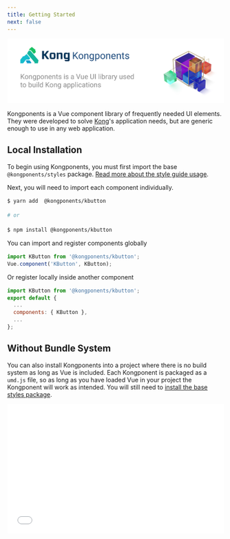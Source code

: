 ```yaml
---
title: Getting Started
next: false
---
```


<img src="../kongponents-logo.jpg" />

Kongponents is a Vue component library of frequently needed UI elements. They were developed to solve [Kong](https://konghq.com)'s application needs, but are generic enough to use in any web application.

## Local Installation

To begin using Kongponents, you must first import the base `@kongponents/styles` package. [Read more about the style guide usage](./style-guide/usage.md).

Next, you will need to import each component individually.

```bash
$ yarn add  @kongponents/kbutton

# or

$ npm install @kongponents/kbutton
```

You can import and register components globally

```js
import KButton from '@kongponents/kbutton';
Vue.component('KButton', KButton);
```

Or register locally inside another component

```js
import KButton from '@kongponents/kbutton';
export default {
  ...
  components: { KButton },
  ...
};
```

## Without Bundle System

You can also install Kongponents into a project where there is no build system
as long as Vue is included. Each Kongponent is packaged as a `umd.js` file, so as long as you have loaded Vue in your project the Kongponent will work as intended. You will still need to [install the base styles package](./style-guide/usage.md).

<iframe width="100%" height="300" src="//jsfiddle.net/darrenjennings/khesrbLc/embedded/js,html,result/" allowfullscreen="allowfullscreen" allowpaymentrequest frameborder="0"></iframe>
